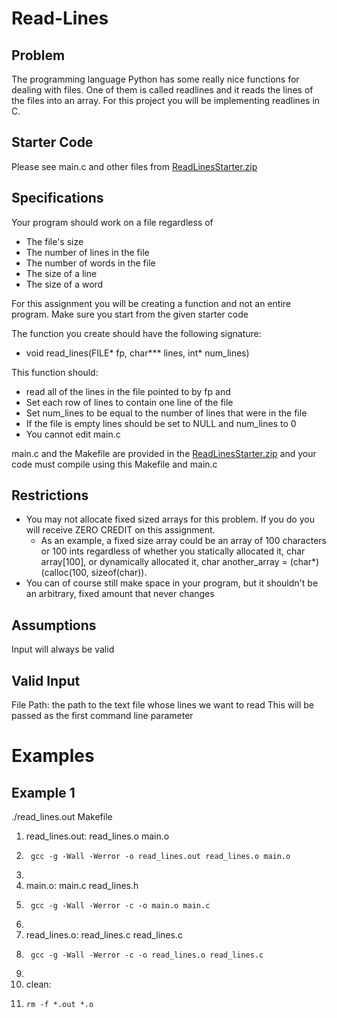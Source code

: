 # Read-Lines
## Problem
The programming language Python has some really nice functions for dealing with files. One of them is called readlines and it reads the lines of the files into an array. For this project you will be implementing readlines in C.

## Starter Code
Please see main.c and other files from [ReadLinesStarter.zip](https://github.com/MayaKusumakar/Read-Lines/files/13506508/ReadLinesStarter.1.zip)

## Specifications
Your program should work on a file regardless of
  - The file's size
  - The number of lines in the file
  - The number of words in the file
  - The size of a line
  - The size of a word

For this assignment you will be creating a function and not an entire program. Make sure you start from the given starter code

The function you create should have the following signature: 
  - void read_lines(FILE* fp, char*** lines, int* num_lines)

This function should:
  - read all of the lines in the file pointed to by fp and
  - Set each row of lines to contain one line of the file
  - Set num_lines to be equal to the number of lines that were in the file
  - If the file is empty lines should be set to NULL and num_lines to 0
  - You cannot edit main.c

main.c and the Makefile are provided in the [ReadLinesStarter.zip](https://github.com/MayaKusumakar/Read-Lines/files/13506523/ReadLinesStarter.1.zip) and your code must compile using this Makefile and main.c

## Restrictions
  - You may not allocate fixed sized arrays for this problem. If you do you will receive ZERO CREDIT on this assignment.
      - As an example, a fixed size array could be an array of 100 characters or 100 ints regardless of whether you statically allocated it, char array[100], or dynamically allocated it, char another_array = (char*)(calloc(100, sizeof(char)).
  - You can of course still make space in your program, but it shouldn't be an arbitrary, fixed amount that never changes
## Assumptions
Input will always be valid

## Valid Input
File Path: the path to the text file whose lines we want to read
This will be passed as the first command line parameter

# Examples

## Example 1
./read_lines.out Makefile

1. read_lines.out: read_lines.o main.o
2.      gcc -g -Wall -Werror -o read_lines.out read_lines.o main.o
3.
4. main.o: main.c read_lines.h
5.      gcc -g -Wall -Werror -c -o main.o main.c
6.
7. read_lines.o: read_lines.c read_lines.c
8.      gcc -g -Wall -Werror -c -o read_lines.o read_lines.c
9.
10. clean:
11.     rm -f *.out *.o
